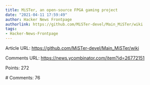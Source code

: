```yaml
---
title: MiSTer, an open-source FPGA gaming project
date: "2021-04-11 17:59:49"
author: Hacker News Frontpage
authorlink: https://github.com/MiSTer-devel/Main_MiSTer/wiki
tags:
- Hacker-News-Frontpage
---
```


<p>Article URL: <a href="https://github.com/MiSTer-devel/Main_MiSTer/wiki">https://github.com/MiSTer-devel/Main_MiSTer/wiki</a></p>
<p>Comments URL: <a href="https://news.ycombinator.com/item?id=26772151">https://news.ycombinator.com/item?id=26772151</a></p>
<p>Points: 272</p>
<p># Comments: 76</p>

